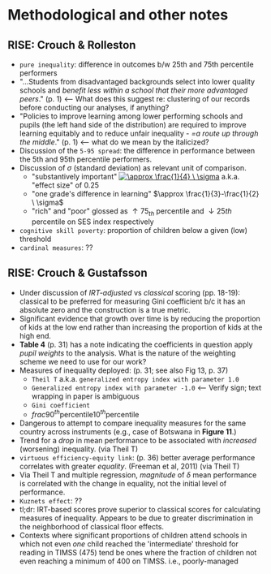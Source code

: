 # Methodological and other notes

## RISE: Crouch & Rolleston

+ `pure inequality`: difference in outcomes b/w 25th and 75th percentile performers
+ "...Students from disadvantaged backgrounds select into lower quality schools and _benefit less within a school that their more advantaged peers_." (p. 1) <-- What does this suggest re: clustering of our records before conducting our analyses, if anything?
+ "Policies to improve learning among lower performing schools and pupils (the left hand side of the distribution) are required to improve learning equitably and to reduce unfair inequality - _=a route up through the middle_." (p. 1) <-- what do we mean by the italicized?
+ Discussion of the `5-95 spread`: the difference in performance between the 5th and 95th percentile performers.
+ Discussion of $\sigma$ (standard deviation) as relevant unit of comparison.
    * "substantively important" <a href="https://www.codecogs.com/eqnedit.php?latex=\inline&space;\approx&space;\frac{1}{4}&space;\&space;\sigma" target="_blank"><img src="https://latex.codecogs.com/svg.latex?\inline&space;\approx&space;\frac{1}{4}&space;\&space;\sigma" title="\approx \frac{1}{4} \ \sigma" /></a> a.k.a. "effect size" of 0.25
    * "one grade's difference in learning" $\approx \frac{1}{3}-\frac{1}{2} \ \sigma$
    * "rich" and "poor" glossed as $\uparrow 75_{th}$ percentile and $\downarrow 25{th}$ percentile on SES index respectively
+ `cognitive skill poverty`: proportion of children below a given (low) threshold
+ `cardinal measures`: ??

## RISE: Crouch & Gustafsson

+ Under discussion of _IRT-adjusted_ vs _classical_ scoring (pp. 18-19): classical to be preferred for measuring Gini coefficient b/c it has an absolute zero and the construction is a true metric.
+ Significant evidence that growth over time is by reducing the proportion of kids at the low end rather than increasing the proportion of kids at the high end.
+ **Table 4** (p. 31) has a note indicating the coefficients in question apply _pupil weights_ to the analysis. What is the nature of the weighting scheme we need to use for our work?
+ Measures of inequality deployed: (p. 31; see also Fig 13, p. 37)
    * `Theil T` a.k.a. `generalized entropy index with parameter 1.0`
    * `Generalized entropy index with parameter -1.0` <-- Verify sign; text wrapping in paper is ambiguous
    * `Gini coefficient`
    * $frac{90^{th} \text{percentile}}{10^{th} \text{percentile}}$
+ Dangerous to attempt to compare inequality measures for the same country across instruments (e.g., case of Botswana in **Figure 11**.)
+ Trend for a _drop_ in mean performance to be associated with _increased_ (worsening) inequality. (via Theil T)
+ `virtuous efficiency-equity link`: (p. 36) better average performance correlates with greater _equality_. (Freeman et al, 2011) (via Theil T)
+ Via Theil T and multiple regression, _magnitude_ of $\delta$ mean performance is correlated with the change in equality, not the initial level of performance.
+ `Kuznets effect`: ??
+ tl;dr: IRT-based scores prove superior to classical scores for calculating measures of inequality. Appears to be due to greater discrimination in the neighborhood of classical floor effects.
+ Contexts where significant proportions of children attend schools in which not even _one_ child reached the 'intermediate' threshold for reading in TIMSS (475) tend be ones where the fraction of children not even reaching a minimum of 400 on TIMSS. i.e., poorly-managed 
